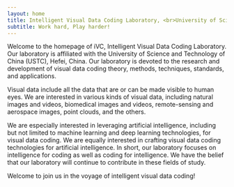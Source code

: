 ```yaml
---
layout: home
title: Intelligent Visual Data Coding Laboratory, <br>University of Science and Technology of China
subtitle: Work hard, Play harder!
---
```


Welcome to the homepage of iVC, Intelligent Visual Data Coding Laboratory. Our laboratory is affiliated with the University of Science and Technology of China (USTC), Hefei, China. Our laboratory is devoted to the research and development of visual data coding theory, methods, techniques, standards, and applications.

Visual data include all the data that are or can be made visible to human eyes. We are interested in various kinds of visual data, including natural images and videos, biomedical images and videos, remote-sensing and aerospace images, point clouds, and the others.

We are especially interested in leveraging artificial intelligence, including but not limited to machine learning and deep learning technologies, for visual data coding. We are equally interested in crafting visual data coding technologies for artificial intelligence. In short, our laboratory focuses on intelligence for coding as well as coding for intelligence. We have the belief that our laboratory will continue to contribute in these fields of study.

Welcome to join us in the voyage of intelligent visual data coding!

<!--
## Contact us

- [e-mail](mailto:dongeliu@ustc.edu.cn) dongeliu@ustc.edu.cn (Prof. Dong Liu),&emsp;[e-mail](mailto:lil1@ustc.edu.cn) lil1@ustc.edu.cn (Prof. Li Li)
- [address](https://www.ustc.edu.cn/) Dept. EEIS, No. 443 Huangshan Road, Hefei 230027, Anhui Province, China
- -->
